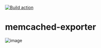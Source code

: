 [![Build action](https://github.com/tuananh/memcached-exporter/actions/workflows/release.yaml/badge.svg)](https://github.com/tuananh/memcached-exporter/actions/workflows/release.yaml)

# memcached-exporter

<!-- TRIVY_BADGE_START -->
<!-- TRIVY_BADGE_END -->

![image](https://user-images.githubusercontent.com/627278/230709098-0b8b28e1-6f8e-4783-a206-50813a31d348.png)

